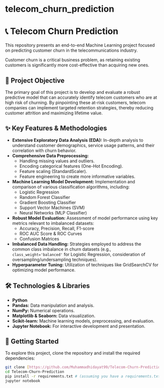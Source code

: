 # telecom_churn_prediction

# 📞 Telecom Churn Prediction

This repository presents an end-to-end Machine Learning project focused on predicting customer churn in the telecommunications industry. 

Customer churn is a critical business problem, as retaining existing customers is significantly more cost-effective than acquiring new ones.

## 🎯 Project Objective

The primary goal of this project is to develop and evaluate a robust predictive model that can accurately identify telecom customers who are at high risk of churning. By pinpointing these at-risk customers, telecom companies can implement targeted retention strategies, thereby reducing customer attrition and maximizing lifetime value.

## ✨ Key Features & Methodologies

* **Extensive Exploratory Data Analysis (EDA):** In-depth analysis to understand customer demographics, service usage patterns, and their correlation with churn behavior.
* **Comprehensive Data Preprocessing:**
    * Handling missing values and outliers.
    * Encoding categorical features (One-Hot Encoding).
    * Feature scaling (StandardScaler).
    * Feature engineering to create more informative variables.
* **Machine Learning Model Development:** Implementation and comparison of various classification algorithms, including:
    * Logistic Regression
    * Random Forest Classifier
    * Gradient Boosting Classifier
    * Support Vector Machines (SVM)
    * Neural Networks (MLP Classifier)
* **Robust Model Evaluation:** Assessment of model performance using key metrics relevant to imbalanced datasets:
    * Accuracy, Precision, Recall, F1-score
    * ROC AUC Score & ROC Curves
    * Confusion Matrices
* **Imbalanced Data Handling:** Strategies employed to address the common class imbalance in churn datasets (e.g., `class_weight='balanced'` for Logistic Regression, consideration of oversampling/undersampling techniques).
* **Hyperparameter Tuning:** Utilization of techniques like GridSearchCV for optimizing model performance.

## 🛠️ Technologies & Libraries

* **Python**
* **Pandas:** Data manipulation and analysis.
* **NumPy:** Numerical operations.
* **Matplotlib & Seaborn:** Data visualization.
* **Scikit-learn:** Machine learning models, preprocessing, and evaluation.
* **Jupyter Notebook:** For interactive development and presentation.

## 🚀 Getting Started

To explore this project, clone the repository and install the required dependencies:

```bash
git clone [https://github.com/Muhammadhidayat99/Telecom-Churn-Prediction.git](https://github.com/Muhammadhidayat99/Telecom-Churn-Prediction.git)
cd Telecom-Churn-Prediction
pip install -r requirements.txt # (assuming you have a requirements.txt file)
jupyter notebook